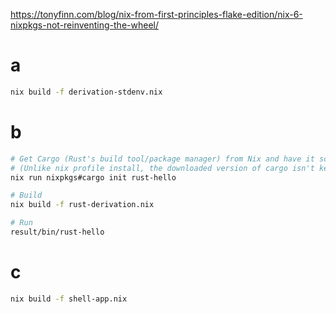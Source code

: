 
<https://tonyfinn.com/blog/nix-from-first-principles-flake-edition/nix-6-nixpkgs-not-reinventing-the-wheel/>

# a

```bash
nix build -f derivation-stdenv.nix
```

# b

```bash
# Get Cargo (Rust's build tool/package manager) from Nix and have it scaffold a Rust project for this example
# (Unlike nix profile install, the downloaded version of cargo isn't kept around permanently - it will be deleted at the next GC)
nix run nixpkgs#cargo init rust-hello

# Build
nix build -f rust-derivation.nix

# Run
result/bin/rust-hello
```

# c

```bash
nix build -f shell-app.nix
```
